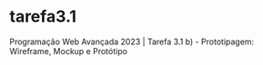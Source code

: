 # tarefa3.1
Programação Web Avançada 2023 | Tarefa 3.1 b) - Prototipagem: Wireframe, Mockup e Protótipo
